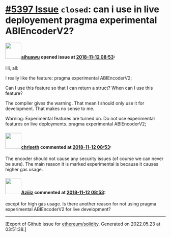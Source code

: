 # [\#5397 Issue](https://github.com/ethereum/solidity/issues/5397) `closed`: can i use in live deployement pragma experimental ABIEncoderV2?

#### <img src="https://avatars.githubusercontent.com/u/40734222?v=4" width="50">[aihuawu](https://github.com/aihuawu) opened issue at [2018-11-12 08:53](https://github.com/ethereum/solidity/issues/5397):

Hi, all:

I really like the feature:
pragma experimental ABIEncoderV2;

Can I use this feature so that I can return a struct?
When can I use this feature?

The compiler gives the warning. That mean I should only use it for development.
That makes no sense to me.

Warning: Experimental features are turned on. Do not use experimental features on live deployments.
pragma experimental ABIEncoderV2;

#### <img src="https://avatars.githubusercontent.com/u/9073706?v=4" width="50">[chriseth](https://github.com/chriseth) commented at [2018-11-12 08:53](https://github.com/ethereum/solidity/issues/5397#issuecomment-438483089):

The encoder should not cause any security issues (of course we can never be sure). The main reason it is marked experimental is because it causes higher gas usage.

#### <img src="https://avatars.githubusercontent.com/u/26653058?u=1ded688b0a8c5cdcfbd1ad355fdc66976a54bcd8&v=4" width="50">[Aziiiz](https://github.com/Aziiiz) commented at [2018-11-12 08:53](https://github.com/ethereum/solidity/issues/5397#issuecomment-569006603):

except for high gas usage.  Is there another reason for not using pragma experimental ABIEncoderV2 for live development?


-------------------------------------------------------------------------------



[Export of Github issue for [ethereum/solidity](https://github.com/ethereum/solidity). Generated on 2022.05.23 at 03:51:38.]
